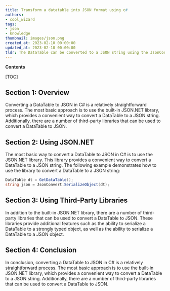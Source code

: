 ```yaml
---
title: Transform a datatable into JSON format using c#
authors:
- cool_wizard
tags:
- json
- knowledge
thumbnail: images/json.png
created_at: 2023-02-10 00:00:00
updated_at: 2023-02-10 00:00:00
tldr: The DataTable can be converted to a JSON string using the JsonConvert.SerializeObject() method.
---
```


**Contents**

[TOC]

## Section 1: Overview

Converting a DataTable to JSON in C# is a relatively straightforward process. The most basic approach is to use the built-in JSON.NET library, which provides a convenient way to convert a DataTable to a JSON string. Additionally, there are a number of third-party libraries that can be used to convert a DataTable to JSON.

## Section 2: Using JSON.NET

The most basic way to convert a DataTable to JSON in C# is to use the JSON.NET library. This library provides a convenient way to convert a DataTable to a JSON string. The following example demonstrates how to use the library to convert a DataTable to a JSON string:

```c#
DataTable dt = GetDataTable();
string json = JsonConvert.SerializeObject(dt);
```

## Section 3: Using Third-Party Libraries

In addition to the built-in JSON.NET library, there are a number of third-party libraries that can be used to convert a DataTable to JSON. These libraries provide additional features such as the ability to serialize a DataTable to a strongly typed object, as well as the ability to serialize a DataTable to a JSON object.

## Section 4: Conclusion

In conclusion, converting a DataTable to JSON in C# is a relatively straightforward process. The most basic approach is to use the built-in JSON.NET library, which provides a convenient way to convert a DataTable to a JSON string. Additionally, there are a number of third-party libraries that can be used to convert a DataTable to JSON.
